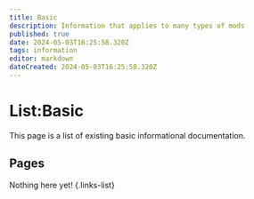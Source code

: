 ```yaml
---
title: Basic
description: Information that applies to many types of mods
published: true
date: 2024-05-03T16:25:58.320Z
tags: information
editor: markdown
dateCreated: 2024-05-03T16:25:58.320Z
---
```


# List:Basic
This page is a list of existing basic informational documentation.

## Pages
Nothing here yet!
{.links-list}